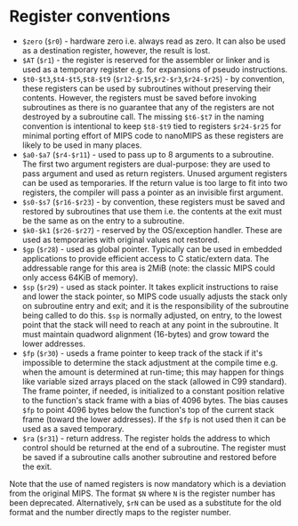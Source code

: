 # Register conventions
* `$zero` (`$r0`) - hardware zero i.e. always read as zero. It can also be
used as a destination register, however, the result is lost.
* `$AT` (`$r1`) - the register is reserved for the assembler or linker and is
used as a temporary register e.g. for expansions of pseudo instructions.
* `$t0-$t3`,`$t4-$t5`,`$t8-$t9` (`$r12-$r15`,`$r2-$r3`,`$r24-$r25`) - by
convention, these registers can be used by subroutines without preserving
their contents. However, the registers must be saved before invoking
subroutines as there is no guarantee that any of the registers are not
destroyed by a subroutine call. The missing `$t6-$t7` in the naming convention
is intentional to keep `$t8-$t9` tied to registers `$r24-$r25` for minimal
porting effort of MIPS code to nanoMIPS as these registers are likely to be
used in many places.
* `$a0-$a7` (`$r4-$r11`) - used to pass up to 8 arguments to a subroutine.
The first two argument registers are dual-purpose: they are used to pass
argument and used as return registers. Unused argument registers can be used
as temporaries. If the return value is too large to fit into two registers,
the compiler will pass a pointer as an invisible first argument.
* `$s0-$s7` (`$r16-$r23`) - by convention, these registers must be saved and
restored by subroutines that use them i.e. the contents at the exit must be
the same as on the entry to a subroutine.
* `$k0-$k1` (`$r26-$r27`) - reserved by the OS/exception handler. These are
used as temporaries with original values not restored.
* `$gp` (`$r28`) - used as global pointer. Typically can be used in embedded
applications to provide efficient access to C static/extern data.
The addressable range for this area is 2MiB (note: the classic MIPS could only
access 64KiB of memory).
* `$sp` (`$r29`) - used as stack pointer.  It takes explicit instructions to
raise and lower the stack pointer, so MIPS code usually adjusts the stack only
on subroutine entry and exit; and it is the responsibility of the subroutine
being called to do this. `$sp` is normally adjusted, on entry, to the lowest
point that the stack will need to reach at any point in the subroutine. It
must maintain quadword alignment (16-bytes) and grow toward the lower
addresses.
* `$fp` (`$r30`) - useds a frame pointer to keep track of the stack if it's
impossible to determine the stack adjustment at the compile time e.g. when the
amount is determined at run-time; this may happen for things like variable
sized arrays placed on the stack (allowed in C99 standard). The frame pointer,
if needed, is initialized to a constant position relative to the function's
stack frame with a bias of 4096 bytes. The bias causes `$fp` to point 4096
bytes below the function's top of the current stack frame (toward the lower
addresses). If the `$fp` is not used then it can be used as a saved temporary.
* `$ra` (`$r31`) - return address. The register holds the address to which
control should be returned at the end of a subroutine. The register must be
saved if a subroutine calls another subroutine and restored before the exit.
 
Note that the use of named registers is now mandatory which is a deviation
from the original MIPS. The format `$N` where `N` is the register number has
been deprecated. Alternatively, `$rN` can be used as a substitute for the old
format and the number directly maps to the register number.
